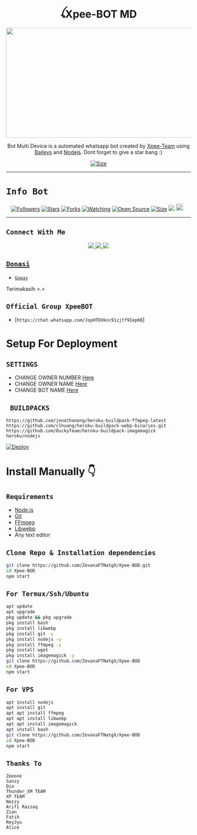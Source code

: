 <h1 align="center">ꪶXpee-BOT MD<br></h1>
<p align="center">
  <img src="https://j.top4top.io/p_2279l3oai0.jpg" width="540" height="300" />
</p>

<p align="center">Bot Multi Device is a automated whatsapp bot created by <a href="https://github.com/ZevanaFTNatgX" target="_blank">Xpee-Team</a> using <a href="https://github.com/adiwajshing/Baileys" target="_blank">Baileys</a> and <a href="https://github.com/nodejs" target="_blank">Nodejs</a>. Dont forget to give a star bang :)
</p>

<p align="center">
<a href="https://youtube.com/channel/UCMF1MPwBQ0HauI9jzfLI1Iw"><img title="Size" src="https://img.shields.io/badge/Tutorial Deploy-green"></a>
</p>

------

# ```Info Bot```
<p align="center">
<a href="https://github.com/ZevanaFTNatgX/followers"><img title="Followers" src="https://img.shields.io/github/followers/ZevanaFTNatgX?color=red&style=flat-square"></a>
<a href="https://github.com/ZevanaFTNatgX/Xpee-BOD/stargazers/"><img title="Stars" src="https://img.shields.io/github/stars/ZevanaFTNatgX/Xpee-BOD?color=blue&style=flat-square"></a>
<a href="https://github.com/ZevanaFTNatgX/Xpee-BOD/network/members"><img title="Forks" src="https://img.shields.io/github/forks/ZevanaFTNatgX/Xpee-BOD?color=red&style=flat-square"></a>
<a href="https://github.com/ZevanaFTNatgX/Xpee-BOD/watchers"><img title="Watching" src="https://img.shields.io/github/watchers/ZevanaFTNatgX/Xpee-BOD?label=Watchers&color=blue&style=flat-square"></a>
<a href="https://github.com/DikaArdnt/Hisoka-Morou"><img title="Open Source" src="https://img.shields.io/badge/Author-Dika%20Ardnt%20>.≤.-red?v=103"></a>
<a href="https://github.com/ZevanaFTNatgX/Xpee-BOD/"><img title="Size" src="https://img.shields.io/github/repo-size/ZevanaFTNattX/Xpee-BOD?style=flat-square&color=green"></a>
<a href="https://hits.seeyoufarm.com"><img src="https://hits.seeyoufarm.com/api/count/incr/badge.svg?url=https%3A%2F%2Fgithub.com%2FZevanaFTNatgX%2FXpee-BOD&count_bg=%2379C83D&title_bg=%23555555&icon=probot.svg&icon_color=%2300FF6D&title=hits&edge_flat=false"/></a>
<a href="https://github.com/ZevanaFTNatgX/Xpee-BOD/graphs/commit-activity"><img height="20" src="https://img.shields.io/badge/Maintained%3F-yes-green.svg"></a>&nbsp;&nbsp;
</p>
<p align='center'>
    </p>

-------

## ```Connect With Me```
<p align="center">
<a href="https://wa.me/6289652948525"><img src="https://img.shields.io/badge/WhatsApp%20Developer-25D366?style=for-the-badge&logo=whatsapp&logoColor=white" />
<a href="https://chat.whatsapp.com/JopHTEHknc91zjtf9IepKB"><img src="https://img.shields.io/badge/Join Official Group XpeeBOT-25D366?style=for-the-badge&logo=whatsapp&logoColor=white" />
<a href="https://youtube.com/channel/UCMF1MPwBQ0HauI9jzfLI1Iw"><img src="https://img.shields.io/badge/Jangan Lupa Subscribe Elpezet24 Channel-ff0000?style=for-the-badge&logo=youtube&logoColor=ff000000&link=https://youtube.com/channel/UCMF1MPwBQ0HauI9jzfLI1Iw" /><br>
</p>

## ```Donasi```

- [`Gopay`](089652948525)

<p align="left">
Terimakasih >.<
</p>

## ```Official Group XpeeBOT```

- [`https://chat.whatsapp.com/JopHTEHknc91zjtf9IepKB`]

# Setup For Deployment

## `SETTINGS`

- CHANGE OWNER NUMBER [Here](https://github.com/ZevanaFTNatgX/Xpee-BOD/blob/master/config/config.json#L25)
- CHANGE OWNER NAME [Here](https://github.com/ZevanaFTNatgX/Xpee-BOD/blob/master/config/config.json#L30)
- CHANGE BOT NAME [Here](https://github.com/ZevanaFTNatgX/Xpee-BOD/blob/master/config/config.json#L29)

## ` BUILDPACKS`

```
https://github.com/jonathanong/heroku-buildpack-ffmpeg-latest
https://github.com/clhuang/heroku-buildpack-webp-binaries.git
https://github.com/DuckyTeam/heroku-buildpack-imagemagick
heroku/nodejs
```

[![Deploy](https://www.herokucdn.com/deploy/button.svg)](https://heroku.com/deploy?template=https://github.com/ZevanaFTNatgX/Xpee-BOD/)

# Install Manually 👇
## `Requirements`
* [Node.js](https://nodejs.org/en/)
* [Git](https://git-scm.com/downloads)
* [FFmpeg](https://github.com/BtbN/FFmpeg-Builds/releases/download/autobuild-2020-12-08-13-03/ffmpeg-n4.3.1-26-gca55240b8c-win64-gpl-4.3.zip)
* [Libwebp](https://developers.google.com/speed/webp/download)
* Any text editor
## `Clone Repo & Installation dependencies`
```bash
git clone https://github.com/ZevanaFTNatgX/Xpee-BOD.git
cd Xpee-BOD
npm start
```
## `For Termux/Ssh/Ubuntu`
```bash
apt update
apt upgrade
pkg update && pkg upgrade
pkg install bash
pkg install libwebp
pkg install git -y
pkg install nodejs -y 
pkg install ffmpeg -y 
pkg install wget
pkg install imagemagick -y
git clone https://github.com/ZevanaFTNatgX/Xpee-BOD
cd Xpee-BOD
npm start
```
## `For VPS`
```bash
apt install nodejs 
apt install git 
apt apt install ffmpeg 
apt apt install libwebp 
apt apt install imagemagick
apt install bash
git clone https://github.com/ZevanaFTNatgX/Xpee-BOD
cd Xpee-BOD
npm start
```
## `Thanks To`
```Dika
Zeeone
Sanzy
Dio
Thunder_XM TEAM
XP TEAM
Nezzy
Arifi Razzaq
Zian
Fatih
ReyJyu
Alice
```
